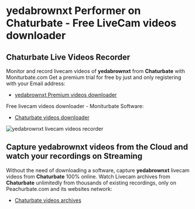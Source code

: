# yedabrownxt Performer on Chaturbate - Free LiveCam videos downloader

## Chaturbate Live Videos Recorder

Monitor and record livecam videos of **yedabrownxt** from **Chaturbate** with Moniturbate.com
Get a premium trial for free by just and only registering with your Email address:
* [yedabrownxt Premium videos downloader](https://moniturbate.com/request-demo-licence-key.html)

Free livecam videos downloader - Moniturbate Software:
* [Chaturbate videos downloader](https://moniturbate.com/moniturbate-download-software.html)

![yedabrownxt livecam videos recorder](https://peachurnet.com/templates/moniturbate-software.png)


## Capture yedabrownxt videos from the Cloud and watch your recordings on Streaming

Without the need of downloading a software, capture **yedabrownxt** livecam videos from **Chaturbate** 100% online.
Watch Livecam archives from **Chaturbate** unlimitedly from thousands of existing recordings, only on Peachurbate.com and its websites network:
* [Chaturbate videos archives](https://peachurnet.com/)